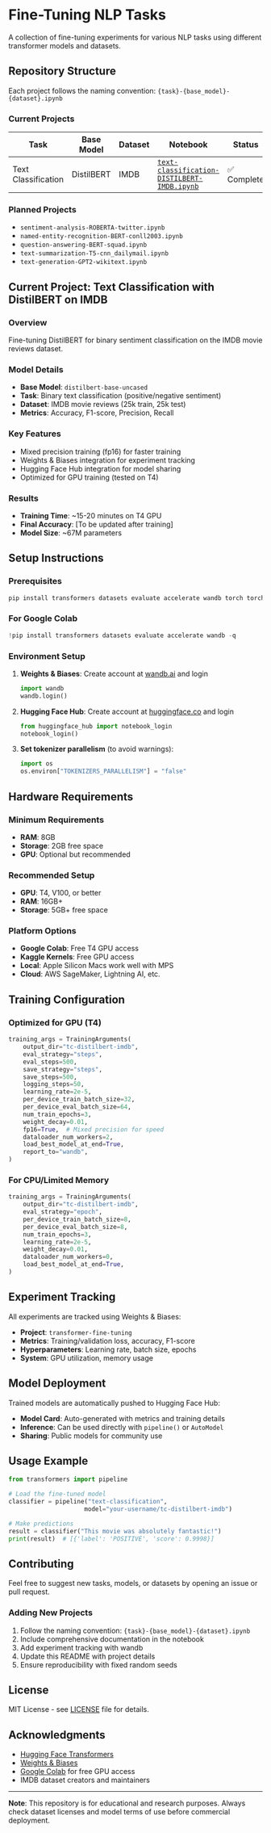 # Fine-Tuning NLP Tasks

A collection of fine-tuning experiments for various NLP tasks using different transformer models and datasets.

## Repository Structure

Each project follows the naming convention: `{task}-{base_model}-{dataset}.ipynb`

### Current Projects

| Task | Base Model | Dataset | Notebook | Status |
|------|------------|---------|----------|--------|
| Text Classification | DistilBERT | IMDB | [`text-classification-DISTILBERT-IMDB.ipynb`](text-classification-DISTILBERT-IMDB.ipynb) | ✅ Complete |

### Planned Projects

- `sentiment-analysis-ROBERTA-twitter.ipynb`
- `named-entity-recognition-BERT-conll2003.ipynb`
- `question-answering-BERT-squad.ipynb`
- `text-summarization-T5-cnn_dailymail.ipynb`
- `text-generation-GPT2-wikitext.ipynb`

## Current Project: Text Classification with DistilBERT on IMDB

### Overview
Fine-tuning DistilBERT for binary sentiment classification on the IMDB movie reviews dataset.

### Model Details
- **Base Model**: `distilbert-base-uncased`
- **Task**: Binary text classification (positive/negative sentiment)
- **Dataset**: IMDB movie reviews (25k train, 25k test)
- **Metrics**: Accuracy, F1-score, Precision, Recall

### Key Features
- Mixed precision training (fp16) for faster training
- Weights & Biases integration for experiment tracking
- Hugging Face Hub integration for model sharing
- Optimized for GPU training (tested on T4)

### Results
- **Training Time**: ~15-20 minutes on T4 GPU
- **Final Accuracy**: [To be updated after training]
- **Model Size**: ~67M parameters

## Setup Instructions

### Prerequisites
```bash
pip install transformers datasets evaluate accelerate wandb torch torchvision
```

### For Google Colab
```python
!pip install transformers datasets evaluate accelerate wandb -q
```

### Environment Setup
1. **Weights & Biases**: Create account at [wandb.ai](https://wandb.ai) and login
   ```python
   import wandb
   wandb.login()
   ```

2. **Hugging Face Hub**: Create account at [huggingface.co](https://huggingface.co) and login
   ```python
   from huggingface_hub import notebook_login
   notebook_login()
   ```

3. **Set tokenizer parallelism** (to avoid warnings):
   ```python
   import os
   os.environ["TOKENIZERS_PARALLELISM"] = "false"
   ```

## Hardware Requirements

### Minimum Requirements
- **RAM**: 8GB
- **Storage**: 2GB free space
- **GPU**: Optional but recommended

### Recommended Setup
- **GPU**: T4, V100, or better
- **RAM**: 16GB+
- **Storage**: 5GB+ free space

### Platform Options
- **Google Colab**: Free T4 GPU access
- **Kaggle Kernels**: Free GPU access
- **Local**: Apple Silicon Macs work well with MPS
- **Cloud**: AWS SageMaker, Lightning AI, etc.

## Training Configuration

### Optimized for GPU (T4)
```python
training_args = TrainingArguments(
    output_dir="tc-distilbert-imdb",
    eval_strategy="steps",
    eval_steps=500,
    save_strategy="steps",
    save_steps=500,
    logging_steps=50,
    learning_rate=2e-5,
    per_device_train_batch_size=32,
    per_device_eval_batch_size=64,
    num_train_epochs=3,
    weight_decay=0.01,
    fp16=True,  # Mixed precision for speed
    dataloader_num_workers=2,
    load_best_model_at_end=True,
    report_to="wandb",
)
```

### For CPU/Limited Memory
```python
training_args = TrainingArguments(
    output_dir="tc-distilbert-imdb",
    eval_strategy="epoch",
    per_device_train_batch_size=8,
    per_device_eval_batch_size=8,
    num_train_epochs=3,
    learning_rate=2e-5,
    weight_decay=0.01,
    dataloader_num_workers=0,
    load_best_model_at_end=True,
)
```

## Experiment Tracking

All experiments are tracked using Weights & Biases:
- **Project**: `transformer-fine-tuning`
- **Metrics**: Training/validation loss, accuracy, F1-score
- **Hyperparameters**: Learning rate, batch size, epochs
- **System**: GPU utilization, memory usage

## Model Deployment

Trained models are automatically pushed to Hugging Face Hub:
- **Model Card**: Auto-generated with metrics and training details
- **Inference**: Can be used directly with `pipeline()` or `AutoModel`
- **Sharing**: Public models for community use

## Usage Example

```python
from transformers import pipeline

# Load the fine-tuned model
classifier = pipeline("text-classification", 
                     model="your-username/tc-distilbert-imdb")

# Make predictions
result = classifier("This movie was absolutely fantastic!")
print(result)  # [{'label': 'POSITIVE', 'score': 0.9998}]
```

## Contributing

Feel free to suggest new tasks, models, or datasets by opening an issue or pull request.

### Adding New Projects
1. Follow the naming convention: `{task}-{base_model}-{dataset}.ipynb`
2. Include comprehensive documentation in the notebook
3. Add experiment tracking with wandb
4. Update this README with project details
5. Ensure reproducibility with fixed random seeds

## License

MIT License - see [LICENSE](LICENSE) file for details.

## Acknowledgments

- [Hugging Face Transformers](https://huggingface.co/transformers/)
- [Weights & Biases](https://wandb.ai/)
- [Google Colab](https://colab.research.google.com/) for free GPU access
- IMDB dataset creators and maintainers

---

**Note**: This repository is for educational and research purposes. Always check dataset licenses and model terms of use before commercial deployment. 